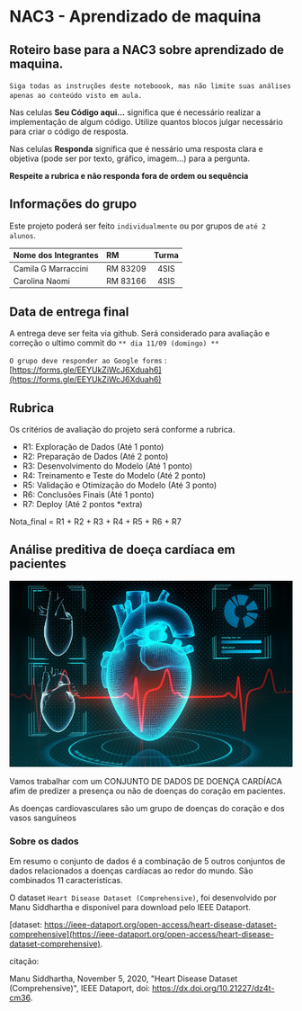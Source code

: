 # NAC3 - Aprendizado de maquina

## Roteiro base para a NAC3 sobre aprendizado de maquina.


``Siga todas as instruções deste noteboook, mas não limite suas análises apenas ao conteúdo visto em aula.``


Nas celulas **Seu Código aqui...** significa que é necessário realizar a implementação de algum código. Utilize quantos blocos julgar necessário para criar o código de resposta.

Nas celulas **Responda** significa que é nessário uma resposta clara e objetiva (pode ser por texto, gráfico, imagem...) para a pergunta.

**Respeite a rubrica e não responda fora de ordem ou sequência**

## Informações do grupo

Este projeto poderá ser feito `individualmente` ou por grupos de `até 2 alunos`.

| Nome dos Integrantes     | RM             | Turma   |
| :----------------------- | :------------- | :-----: |
| Camila G Marraccini		   | RM 83209       | 4SIS    |
| Carolina Naomi           | RM 83166       | 4SIS    |


## Data de entrega final

A entrega deve ser feita via github. Será considerado para avaliação e correção o ultimo commit do `** dia 11/09 (domingo) **`

`O grupo deve responder ao Google forms` : [https://forms.gle/EEYUkZiWcJ6Xduah6](https://forms.gle/EEYUkZiWcJ6Xduah6)


## Rubrica 

Os critérios de avaliação do projeto será conforme a rubrica.


- R1: Exploração de Dados (Até 1 ponto)
- R2: Preparação de Dados (Até 2 ponto)
- R3: Desenvolvimento do Modelo (Até 1 ponto)
- R4: Treinamento e Teste do Modelo (Até 2 ponto)
- R5: Validação e Otimização do Modelo (Até 3 ponto)
- R6: Conclusões Finais (Até 1 ponto)
- R7: Deploy (Até 2 pontos *extra) 

Nota_final = R1 + R2 + R3 + R4 + R5 + R6 + R7

## Análise preditiva de doeça cardíaca em pacientes

![](coracao.jpg)

Vamos trabalhar com um CONJUNTO DE DADOS DE DOENÇA CARDÍACA afim de predizer a presença ou não de doenças do coração em pacientes.    

As doenças cardiovasculares são um grupo de doenças do coração e dos vasos sanguíneos


### Sobre os dados

Em resumo o conjunto de dados é a combinação de 5 outros conjuntos de dados relacionados a doenças cardíacas ao redor do mundo. São combinados 11 caracteristicas. 

O dataset ``Heart Disease Dataset (Comprehensive)``, foi desenvolvido por Manu Siddhartha e disponivel para download pelo IEEE Dataport. 

[dataset: https://ieee-dataport.org/open-access/heart-disease-dataset-comprehensive](https://ieee-dataport.org/open-access/heart-disease-dataset-comprehensive).


citação:

Manu Siddhartha, November 5, 2020, "Heart Disease Dataset (Comprehensive)", IEEE Dataport, doi: https://dx.doi.org/10.21227/dz4t-cm36.
